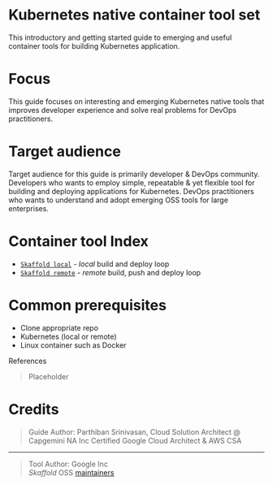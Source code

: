 # Kubernetes native container tool set
This introductory and getting started guide to emerging and useful container tools for building Kubernetes application.

# Focus
This guide focuses on interesting and emerging Kubernetes native tools that improves developer experience and solve real problems for DevOps practitioners.

# Target audience
Target audience for this guide is primarily developer & DevOps community. Developers who wants to employ simple, repeatable & yet flexible tool for building and deploying applications for Kubernetes. DevOps practitioners who wants to understand and adopt emerging OSS tools for large enterprises.

# Container tool Index
* [`Skaffold local`](https://github.com/parthigeo/skafdev "skaffold local") - *local* build and deploy loop
* [`Skaffold remote`](https://github.com/parthigeo/skafdev "skaffold remote") - *remote* build, push and deploy loop

# Common prerequisites
* Clone appropriate repo
* Kubernetes (local or remote)
* Linux container such as Docker

References
> Placeholder

# Credits
> Guide Author: Parthiban Srinivasan, Cloud Solution Architect @ Capgemini NA Inc
> Certified Google Cloud Architect & AWS CSA

___
> Tool Author:
> Google Inc  
>*Skaffold* OSS [maintainers](https://github.com/GoogleContainerTools/skaffold/blob/master/MAINTAINERS)
